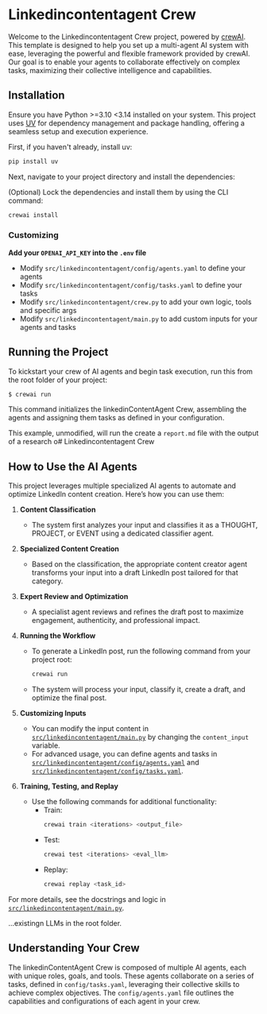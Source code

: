 # Linkedincontentagent Crew

Welcome to the Linkedincontentagent Crew project, powered by [crewAI](https://crewai.com). This template is designed to help you set up a multi-agent AI system with ease, leveraging the powerful and flexible framework provided by crewAI. Our goal is to enable your agents to collaborate effectively on complex tasks, maximizing their collective intelligence and capabilities.

## Installation

Ensure you have Python >=3.10 <3.14 installed on your system. This project uses [UV](https://docs.astral.sh/uv/) for dependency management and package handling, offering a seamless setup and execution experience.

First, if you haven't already, install uv:

```bash
pip install uv
```

Next, navigate to your project directory and install the dependencies:

(Optional) Lock the dependencies and install them by using the CLI command:

```bash
crewai install
```

### Customizing

**Add your `OPENAI_API_KEY` into the `.env` file**

- Modify `src/linkedincontentagent/config/agents.yaml` to define your agents
- Modify `src/linkedincontentagent/config/tasks.yaml` to define your tasks
- Modify `src/linkedincontentagent/crew.py` to add your own logic, tools and specific args
- Modify `src/linkedincontentagent/main.py` to add custom inputs for your agents and tasks

## Running the Project

To kickstart your crew of AI agents and begin task execution, run this from the root folder of your project:

```bash
$ crewai run
```

This command initializes the linkedinContentAgent Crew, assembling the agents and assigning them tasks as defined in your configuration.

This example, unmodified, will run the create a `report.md` file with the output of a research o# Linkedincontentagent Crew

## How to Use the AI Agents

This project leverages multiple specialized AI agents to automate and optimize LinkedIn content creation. Here’s how you can use them:

1. **Content Classification**

   - The system first analyzes your input and classifies it as a THOUGHT, PROJECT, or EVENT using a dedicated classifier agent.

2. **Specialized Content Creation**

   - Based on the classification, the appropriate content creator agent transforms your input into a draft LinkedIn post tailored for that category.

3. **Expert Review and Optimization**

   - A specialist agent reviews and refines the draft post to maximize engagement, authenticity, and professional impact.

4. **Running the Workflow**

   - To generate a LinkedIn post, run the following command from your project root:
     ```bash
     crewai run
     ```
   - The system will process your input, classify it, create a draft, and optimize the final post.

5. **Customizing Inputs**

   - You can modify the input content in [`src/linkedincontentagent/main.py`](src/linkedincontentagent/main.py) by changing the `content_input` variable.
   - For advanced usage, you can define agents and tasks in [`src/linkedincontentagent/config/agents.yaml`](src/linkedincontentagent/config/agents.yaml) and [`src/linkedincontentagent/config/tasks.yaml`](src/linkedincontentagent/config/tasks.yaml).

6. **Training, Testing, and Replay**
   - Use the following commands for additional functionality:
     - Train:
       ```bash
       crewai train <iterations> <output_file>
       ```
     - Test:
       ```bash
       crewai test <iterations> <eval_llm>
       ```
     - Replay:
       ```bash
       crewai replay <task_id>
       ```

For more details, see the docstrings and logic in [`src/linkedincontentagent/main.py`](src/linkedincontentagent/main.py).

...existingn LLMs in the root folder.

## Understanding Your Crew

The linkedinContentAgent Crew is composed of multiple AI agents, each with unique roles, goals, and tools. These agents collaborate on a series of tasks, defined in `config/tasks.yaml`, leveraging their collective skills to achieve complex objectives. The `config/agents.yaml` file outlines the capabilities and configurations of each agent in your crew.
